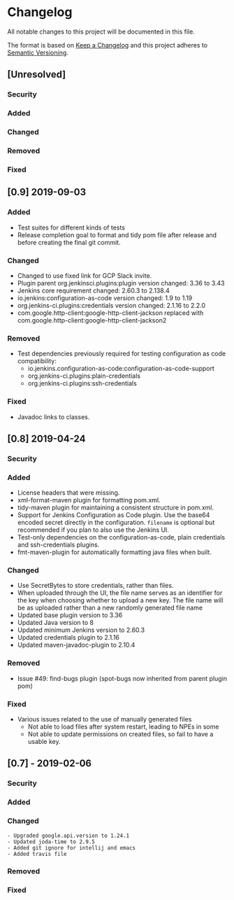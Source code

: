 <!--
  Copyright 2019 Google LLC

  Licensed under the Apache License, Version 2.0 (the "License");
  you may not use this file except in compliance with the License.
  You may obtain a copy of the License at

       https://www.apache.org/licenses/LICENSE-2.0

  Unless required by applicable law or agreed to in writing, software
  distributed under the License is distributed on an "AS IS" BASIS,
  WITHOUT WARRANTIES OR CONDITIONS OF ANY KIND, either express or implied.
  See the License for the specific language governing permissions and
  limitations under the License.
-->
# Changelog
All notable changes to this project will be documented in this file.

The format is based on [Keep a Changelog](http://keepachangelog.com/en/1.0.0/)
and this project adheres to [Semantic Versioning](http://semver.org/spec/v2.0.0.html).

## [Unresolved]

 ### Security
 
 ### Added
  
 ### Changed
				
 ### Removed
				 
 ### Fixed
 
## [0.9] 2019-09-03

 ### Added
 - Test suites for different kinds of tests
 - Release completion goal to format and tidy pom file after release and before
   creating the final git commit.
 
 ### Changed
 - Changed to use fixed link for GCP Slack invite.
 - Plugin parent org.jenkinsci.plugins:plugin version changed: 3.36 to 3.43
 - Jenkins core requirement changed: 2.60.3 to 2.138.4
 - io.jenkins:configuration-as-code version changed: 1.9 to 1.19
 - org.jenkins-ci.plugins:credentials version changed: 2.1.16 to 2.2.0
 - com.google.http-client:google-http-client-jackson replaced with
   com.google.http-client:google-http-client-jackson2
 
 ### Removed
 - Test dependencies previously required for testing configuration as code
   compatibility:
   - io.jenkins.configuration-as-code:configuration-as-code-support
   - org.jenkins-ci.plugins:plain-credentials
   - org.jenkins-ci.plugins:ssh-credentials
 
 ### Fixed
 - Javadoc links to classes.

## [0.8] 2019-04-24

 ### Security
 
 ### Added
 - License headers that were missing.
 - xml-format-maven plugin for formatting pom.xml.
 - tidy-maven plugin for maintaining a consistent structure in pom.xml.
 - Support for Jenkins Configuration as Code plugin. Use the base64 encoded
   secret directly in the configuration. `filename` is optional but recommended
   if you plan to also use the Jenkins UI.
 - Test-only dependencies on the configuration-as-code, plain credentials
   and ssh-credentials plugins.
 - fmt-maven-plugin for automatically formatting java files when built.
  
 ### Changed
 - Use SecretBytes to store credentials, rather than files.
 - When uploaded through the UI, the file name serves as an identifier for the
   key when choosing whether to upload a new key. The file name will be as
   uploaded rather than a new randomly generated file name
 - Updated base plugin version to 3.36
 - Updated Java version to 8
 - Updated minimum Jenkins version to 2.60.3
 - Updated credentials plugin to 2.1.16
 - Updated maven-javadoc-plugin to 2.10.4
				
 ### Removed
 - Issue #49: find-bugs plugin (spot-bugs now inherited from parent plugin pom)
				 
 ### Fixed
 - Various issues related to the use of manually generated files
   - Not able to load files after system restart, leading to NPEs in some 
   - Not able to update permissions on created files, so fail to have a usable key.

## [0.7] - 2019-02-06

 ### Security
 
 ### Added
  
 ### Changed
	- Upgraded google.api.version to 1.24.1
	- Updated joda-time to 2.9.5
	- Added git ignore for intellij and emacs
	- Added travis file
				
 ### Removed
				 
 ### Fixed
 
